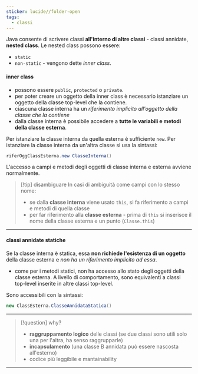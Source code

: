 ```yaml
---
sticker: lucide//folder-open
tags:
  - classi
---
```

Java consente di scrivere classi **all'interno di altre classi** - classi annidate, **nested class**.
Le nested class possono essere:
- `static`
- `non-static` - vengono dette *inner class*.

#### inner class
- possono essere `public`, `protected` o `private`.
- per poter creare un oggetto della inner class è necessario istanziare un oggetto della classe top-level che la contiene.
- ciascuna classe interna ha un *riferimento implicito all'oggetto della classe che la contiene*
- dalla classe interna è possibile accedere a **tutte le variabili e metodi della classe esterna**.

Per istanziare la classe interna da quella esterna è sufficiente `new`.
Per istanziare la classe interna da un'altra classe si usa la sintassi:
```java
riferOggClassEsterna.new ClasseInterna()
```

L'accesso a campi e metodi degli oggetti di classe interna e esterna avviene normalmente.
 
>[!tip] disambiguare
>In casi di ambiguità come campi con lo stesso nome:
>- se dalla **classe interna** viene usato `this`, si fa riferimento a campi e metodi di quella classe
>- per far riferimento alla **classe esterna** - prima di `this` si inserisce il nome della classe esterna e un punto (`Classe.this`)

--- 
#### classi annidate statiche
Se la classe interna è statica, essa **non richiede l'esistenza di un oggetto** della classe esterna e *non ha un riferimento implicito ad essa*.
- come per i metodi statici, non ha accesso allo stato degli oggetti della classe esterna.
A livello di comportamento, sono equivalenti a classi top-level inserite in altre classi top-level.

Sono accessibili con la sintassi:
```java
new ClassEsterna.ClasseAnnidataStatica()
```
---

>[!question] why?
>- **raggruppamento logico** delle classi (se due classi sono utili solo una per l'altra, ha senso raggrupparle)
>- **incapsulamento** (una classe B annidata può essere nascosta all'esterno)
>- codice più leggibile e mantainability

---